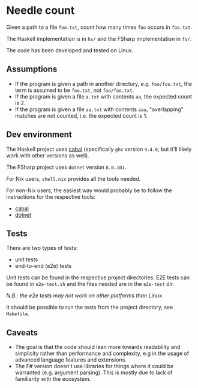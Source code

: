 # Needle count
Given a path to a file `foo.txt`, count how many times `foo` occurs in
`foo.txt`.

The Haskell implementation is in `hs/` and the FSharp implementation in `fs/`.

The code has been developed and tested on Linux.

## Assumptions
- If the program is given a path in another directory, e.g. `foo/foo.txt`, the
  term is assumed to be `foo.txt`, not `foo/foo.txt`.
- If the program is given a file `a.txt` with contents `aa`, the expected count
  is 2.
- If the program is given a file `aa.txt` with contents `aaa`, "overlapping"
  matches are not counted, i.e. the expected count is 1.

## Dev environment
The Haskell project uses [cabal](https://cabal.readthedocs.io/en/stable/)
(specifically `ghc` version `9.4.8`, but it'll likely work with other versions
as well).

The FSharp project uses `dotnet` version `8.0.101`.

For Nix users, `shell.nix` provides all the tools needed.

For non-Nix users, the easiest way would probably be to follow the instructions
for the respective tools:
 - [cabal](https://cabal.readthedocs.io/en/stable/getting-started.html)
 - [dotnet](https://dotnet.microsoft.com/en-us/download)

## Tests
There are two types of tests:
- unit tests
- end-to-end (e2e) tests

Unit tests can be found in the respective project directories. E2E tests can be
found in `e2e-test.sh` and the files needed are in the `e2e-test` dir.

_N.B.: the e2e tests may not work on other platforms than Linux._

It should be possible to run the tests from the project directory, see
`Makefile`.

## Caveats
- The goal is that the code should lean more towards readability and simplicity
  rather than performance and complexity, e.g in the usage of advanced language
  features and extensions.
- The F# version doesn't use libraries for things where it could be warranted
  (e.g. argument parsing). This is mostly due to lack of familiarity with the
  ecosystem.
